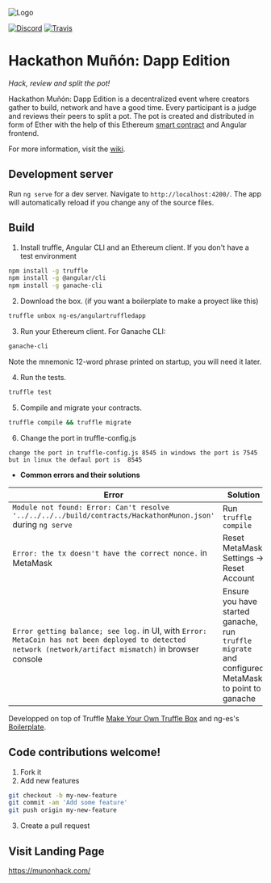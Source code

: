 

![Logo](https://hackathonmunon.web.app/assets/munon.png)

[![Discord](https://img.shields.io/discord/593256013008994305.svg?label=Discord&logo=discord&color=7289DA&labelColor=2C2F33)](https://discord.gg/XUVGbS)
[![Travis](https://img.shields.io/travis/buidl-honduras/HackathonMunon.svg?logo=travis)](https://travis-ci.org/buidl-honduras/HackathonMunon)

# Hackathon Muñón: Dapp Edition

_Hack, review and split the pot!_

Hackathon Muñón: Dapp Edition is a decentralized event where creators gather to build, network and have a good time. Every participant is a judge and reviews their peers to split a pot. The pot is created and distributed in form of Ether with the help of this Ethereum [smart contract](https://github.com/Turupawn/HackathonMunon/blob/master/contracts/HackathonMunon.sol) and Angular frontend.

For more information, visit the [wiki](https://github.com/Turupawn/HackathonMunon/wiki).

## Development server

Run `ng serve` for a dev server. Navigate to `http://localhost:4200/`. The app will automatically reload if you change any of the source files.

## Build

1. Install truffle, Angular CLI and an Ethereum client. If you don't have a test environment

```bash
npm install -g truffle
npm install -g @angular/cli
npm install -g ganache-cli
```

2. Download the box. (if you want a boilerplate to make a proyect like this)

```bash
truffle unbox ng-es/angulartruffledapp
```

3. Run your Ethereum client. For Ganache CLI:

```bash
ganache-cli
```

Note the mnemonic 12-word phrase printed on startup, you will need it later.

4. Run the tests.

```bash
truffle test
```

5. Compile and migrate your contracts.

```bash
truffle compile && truffle migrate
```

6. Change the port in truffle-config.js

```
change the port in truffle-config.js 8545 in windows the port is 7545 but in linux the defaul port is  8545
```

- **Common errors and their solutions**

| Error                                                                                                                                                    | Solution                                                                                           |
| -------------------------------------------------------------------------------------------------------------------------------------------------------- | -------------------------------------------------------------------------------------------------- |
| `Module not found: Error: Can't resolve '../../../../build/contracts/HackathonMunon.json'` during `ng serve`                                                    | Run `truffle compile`                                                                              |
| `Error: the tx doesn't have the correct nonce.` in MetaMask                                                                                              | Reset MetaMask: Settings -> Reset Account                                                          |
| `Error getting balance; see log.` in UI, with `Error: MetaCoin has not been deployed to detected network (network/artifact mismatch)` in browser console | Ensure you have started ganache, run `truffle migrate` and configured MetaMask to point to ganache | `Error: i cannot see my account or balance` Ensure you are logged in metamask and refresh | If you have a custom rcp in ganache you can change the dir in `src/app/contract/contract.service.ts line21 with your dir` | `Error: [ethjs-rpc] rpc error with payload` in Metamask | You may need upadate Ganache and restart metamask because some old vesions give 0 gas and the transaction is mark as underpriced |

Developped on top of Truffle [Make Your Own Truffle Box](https://truffleframework.com/docs/truffle/advanced/creating-a-truffle-box) and ng-es's [Boilerplate](https://github.com/ng-es/Angular-Truffle-Dapp).

## Code contributions welcome!

1. Fork it
2. Add new features

```bash
git checkout -b my-new-feature
git commit -am 'Add some feature'
git push origin my-new-feature
```

3. Create a pull request


## Visit Landing Page
https://munonhack.com/
